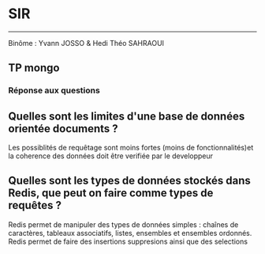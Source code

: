 # SIR
------------------
Binôme : Yvann JOSSO & Hedi Théo SAHRAOUI

## TP mongo

### Réponse aux questions

## Quelles sont les limites d'une base de données orientée documents ?
  
Les possiblités de requêtage sont moins fortes (moins de fonctionnalités)et la coherence des données doit être verifiée par le developpeur


## Quelles sont les types de données stockés dans Redis, que peut on faire comme types de requêtes ?

Redis permet de manipuler des types de données simples : chaînes de caractères, tableaux associatifs, listes, ensembles et ensembles ordonnés. Redis permet de faire des insertions suppresions ainsi que des selections

